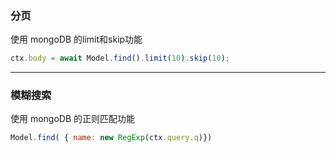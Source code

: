 ### 分页

使用 mongoDB 的limit和skip功能

```js
ctx.body = await Model.find().limit(10).skip(10);
```

-----------------------------------------------

### 模糊搜索

使用 mongoDB 的正则匹配功能

```js
Model.find( { name: new RegExp(ctx.query.q)})
```
